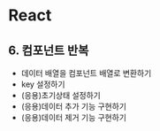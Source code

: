 # React
## 6. 컴포넌트 반복
- 데이터 배열을 컴포넌트 배열로 변환하기
- key 설정하기
- (응용)초기상태 설정하기
- (응용)데이터 추가 기능 구현하기
- (응용)데이터 제거 기능 구현하기

